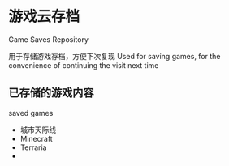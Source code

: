 # 游戏云存档
  Game Saves Repository

用于存储游戏存档，方便下次复现
Used for saving games, for the convenience of continuing the visit next time

## 已存储的游戏内容
  saved games

  - 城市天际线
  - Minecraft
  - Terraria
  - 
